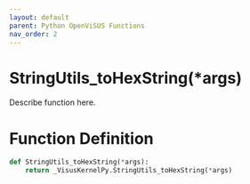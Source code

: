```yaml
---
layout: default
parent: Python OpenViSUS Functions
nav_order: 2
---
```


# StringUtils_toHexString(*args)

Describe function here.

# Function Definition

```python
def StringUtils_toHexString(*args):
    return _VisusKernelPy.StringUtils_toHexString(*args)

```